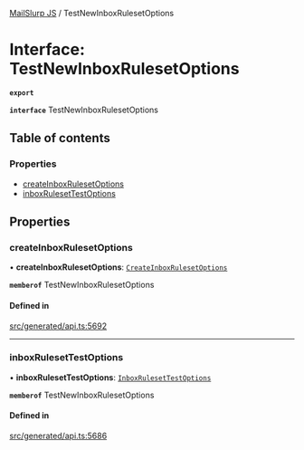 [MailSlurp JS](../README.md) / TestNewInboxRulesetOptions

# Interface: TestNewInboxRulesetOptions

**`export`**

**`interface`** TestNewInboxRulesetOptions

## Table of contents

### Properties

- [createInboxRulesetOptions](TestNewInboxRulesetOptions.md#createinboxrulesetoptions)
- [inboxRulesetTestOptions](TestNewInboxRulesetOptions.md#inboxrulesettestoptions)

## Properties

### createInboxRulesetOptions

• **createInboxRulesetOptions**: [`CreateInboxRulesetOptions`](CreateInboxRulesetOptions.md)

**`memberof`** TestNewInboxRulesetOptions

#### Defined in

[src/generated/api.ts:5692](https://github.com/mailslurp/mailslurp-client/blob/20b4039/src/generated/api.ts#L5692)

___

### inboxRulesetTestOptions

• **inboxRulesetTestOptions**: [`InboxRulesetTestOptions`](InboxRulesetTestOptions.md)

**`memberof`** TestNewInboxRulesetOptions

#### Defined in

[src/generated/api.ts:5686](https://github.com/mailslurp/mailslurp-client/blob/20b4039/src/generated/api.ts#L5686)
